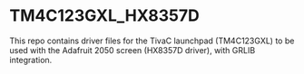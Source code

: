 # TM4C123GXL_HX8357D
This repo contains driver files for the TivaC launchpad (TM4C123GXL) to be used with the Adafruit 2050 screen (HX8357D driver), with GRLIB integration. 
